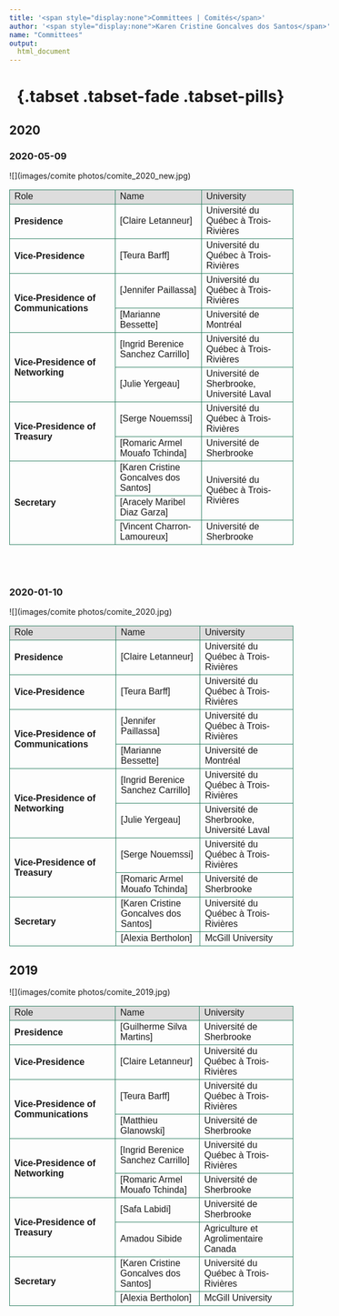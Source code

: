 ```yaml
---
title: '<span style="display:none">Committees | Comités</span>'
author: '<span style="display:none">Karen Cristine Goncalves dos Santos</span>'
name: "Committees"
output:
  html_document
---
```

<head>
<link rel="apple-touch-icon" sizes="180x180" href="/apple-touch-icon.png">
<link rel="icon" type="image/png" sizes="32x32" href="/favicon-32x32.png">
<link rel="icon" type="image/png" sizes="16x16" href="/favicon-16x16.png">
<link rel="manifest" href="/site.webmanifest">
<link rel="mask-icon" href="/safari-pinned-tab.svg" color="#5bbad5">
<meta name="msapplication-TileColor" content="#da532c">
<meta name="theme-color" content="#ffffff">
<meta charset="utf-8">
<meta name="viewport" content="width=device-width, initial-scale=1">
<link rel="stylesheet" href="./column_text_style.css">

<style>
body {max-width: 100%}

.row { padding: 0; margin: auto}

.col-lg-6 > img { width: 500px; max-width: 100%}

.col-lg-6 > table {
  font-family: arial, sans-serif;
  border-collapse: collapse;
  max-width: 100%;
  overflow-x:auto;
  overflow: scroll; 
  max-width: 100%;
  height: auto;
  width: 500px;
}

td, th {
  border: 1px solid rgba(50, 130, 102);
  text-align: left;
  height: auto;
  width: auto;
}
thead {
  background-color: #dddddd;
  overflow: scroll;
  height: auto;
  width: auto;

}

</style>
</head>

<div class="container-fluid">

# &nbsp; {.tabset .tabset-fade .tabset-pills} 

## 2020

### 2020-05-09

<div class="row mx-0 no-gutters">
<div class="col-lg-6 px-0">
![](images/comite photos/comite_2020_new.jpg) 
</div>
<div class="col-lg-6  px-0 table-responsive">

<table>
<thead>
<tr>
<td scope="col">Role</td>
<td scope="col">Name</td>
<td scope="col">University</td>
</tr>
</thead>
<tbody>
<tr>
<th scope="row">Presidence</th><td>[Claire Letanneur]</td><td>Université du Québec à Trois-Rivières</td>
</tr>
<tr>
<th scope="row">Vice-Presidence</th><td>[Teura Barff]</td><td>Université du Québec à Trois-Rivières</td>
</tr>
<tr>
<th scope="row" rowspan="2">Vice-Presidence of Communications</th><td>[Jennifer Paillassa]</td><td>Université du Québec à Trois-Rivières</td>
</tr>
<tr>
<td>[Marianne Bessette]</td><td>Université de Montréal</td>
</tr>
<tr>
<th scope="row" rowspan="2">Vice-Presidence of Networking</th><td>[Ingrid Berenice Sanchez Carrillo]</td><td>Université du Québec à Trois-Rivières</td>
</tr>
<tr>
<td>[Julie Yergeau]</td><td>Université de Sherbrooke, Université Laval</td>
</tr>
<tr>
<th scope="row" rowspan="2">Vice-Presidence of Treasury</th><td>[Serge Nouemssi]</td><td>Université du Québec à Trois-Rivières</td>
</tr>
<tr>
<td>[Romaric Armel Mouafo Tchinda]</td><td>Université de Sherbrooke</td>
</tr>
<tr>
<th scope="row" rowspan="3"> Secretary</th><td>[Karen Cristine Goncalves dos Santos]</td><td rowspan="2">Université du Québec à Trois-Rivières</td>
</tr>
<tr>
<td>[Aracely Maribel Diaz Garza]</td>
</tr>
<tr>
<td>[Vincent Charron-Lamoureux]</td><td>Université de Sherbrooke</td>
</tr>
</tbody>
</table>
</div>
</div>


<br><br>

### 2020-01-10

<div class="row mx-0 no-gutters">
<div class="col-lg-6  px-0">
![](images/comite photos/comite_2020.jpg) 
</div>
<div class="col-lg-6 px-0 table-responsive">

<table>
<thead>
<tr>
<td>Role</td>
<td>Name</td>
<td>University</td>
</tr>
</thead>
<tbody>
<tr>
<th scope="row">Presidence</td><td>[Claire Letanneur]</th><td>Université du Québec à Trois-Rivières</td>
</tr>
<tr>
<th scope="row">Vice-Presidence</td><td>[Teura Barff]</th><td>Université du Québec à Trois-Rivières</td>
</tr>
<tr>
<th scope="row" rowspan="2">Vice-Presidence of Communications</th><td>[Jennifer Paillassa]</td><td>Université du Québec à Trois-Rivières</td>
</tr>
<tr>
<td>[Marianne Bessette]</td><td>Université de Montréal</td>
</tr>
<tr>
<th scope="row" rowspan="2">Vice-Presidence of Networking</th><td>[Ingrid Berenice Sanchez Carrillo]</td><td>Université du Québec à Trois-Rivières</td>
</tr>
<tr>
<td>[Julie Yergeau]</td><td>Université de Sherbrooke, Université Laval</td>
</tr>
<tr>
<th scope="row" rowspan="2">Vice-Presidence of Treasury</th><td>[Serge Nouemssi]</td><td>Université du Québec à Trois-Rivières</td>
</tr>
<tr>
<td>[Romaric Armel Mouafo Tchinda]</td><td>Université de Sherbrooke</td>
</tr>
<tr>
<th scope="row" rowspan="2">Secretary</th><td>[Karen Cristine Goncalves dos Santos]</td><td>Université du Québec à Trois-Rivières</td>
</tr>
<tr>
<td>[Alexia Bertholon]</td>
<td>McGill University</td>
</tr>
</tbody>
</table>
</div>
</div>

##  2019

<div class="row mx-0 no-gutters">
<div class="col-lg-6  px-0">
![](images/comite photos/comite_2019.jpg)

</div>
<div class="col-lg-6  px-0 table-responsive">

<table>
<thead>
<tr>
<td>Role</td><td>Name</td><td>University</td>
</tr>
</thead>
<tbody>
<tr>
<th scope="row" rowspan="1">Presidence</th><td>[Guilherme Silva Martins]</td><td>Université de Sherbrooke</td>
</tr>
<tr>
<th scope="row" rowspan="1">Vice-Presidence</th><td>[Claire Letanneur]</td><td>Université du Québec à Trois-Rivières</td>
</tr>
<tr>
<th scope="row" rowspan="2">Vice-Presidence of Communications</th><td>[Teura Barff]</td><td>Université du Québec à Trois-Rivières</td>
</tr>
<tr>
<td>[Matthieu Glanowski]</td><td>Université de Sherbrooke</td>
</tr>
<tr>
<th scope="row" rowspan="2">Vice-Presidence of Networking</th><td>[Ingrid Berenice Sanchez Carrillo]</td><td>Université du Québec à Trois-Rivières</td>
</tr>
<tr>
<td>[Romaric Armel Mouafo Tchinda]</td><td>Université de Sherbrooke</td>
</tr>
<tr>
<th scope="row" rowspan="2">Vice-Presidence of Treasury</th><td>[Safa Labidi]</td><td>Université de Sherbrooke</td>
</tr>
<tr>
<td>Amadou Sibide</td><td>Agriculture et Agrolimentaire Canada</td>
</tr>
<tr>
<th scope="row" rowspan="2">Secretary</th><td>[Karen Cristine Goncalves dos Santos]</td><td>Université du Québec à Trois-Rivières</td>
</tr>
<tr>
<td>[Alexia Bertholon]</td>
<td>McGill University</td>
</tr>
</tbody>
</table>
</div>
</div>

[Aracely Maribel Diaz Garza]: https://www.linkedin.com/in/aracely-maribel-diaz-garza-6989b5169/
[Vincent Charron-Lamoureux]: https://www.researchgate.net/profile/Vincent_Charron-Lamoureux
[Jennifer Paillassa]: https://www.linkedin.com/in/jennifer-paillassa-087600a3/
[Marianne Bessette]: https://www.linkedin.com/in/marianne-bessette-b16287146/
[Julie Yergeau]: https://www.linkedin.com/in/julie-yergeau-b58508186/
[Serge Nouemssi]: https://www.linkedin.com/in/serge-basile-nouemssi-a95913121/
[Guilherme Silva Martins]: https://www.linkedin.com/in/guilherme-martins-1268202b/
[Claire Letanneur]: https://www.researchgate.net/profile/Claire_Letanneur
[Teura Barff]: https://www.linkedin.com/in/teura-barff-66526647/
[Matthieu Glanowski]: https://www.linkedin.com/in/matthieu-glanowski-585254116/
[Ingrid Berenice Sanchez Carrillo]: https://www.linkedin.com/in/ingrid-sanchez/
[Romaric Armel Mouafo Tchinda]: https://www.linkedin.com/in/romaric-armel-mouafo-tchinda-ba266185/
[Safa Labidi]: https://www.linkedin.com/in/safa-labidi-41749b73/
[Karen Cristine Goncalves dos Santos]: https://www.linkedin.com/in/karen-cristine-gon%C3%A7alves-dos-santos-05847a113/
[Alexia Bertholon]: https://www.linkedin.com/in/alexiabertholon/

</div>